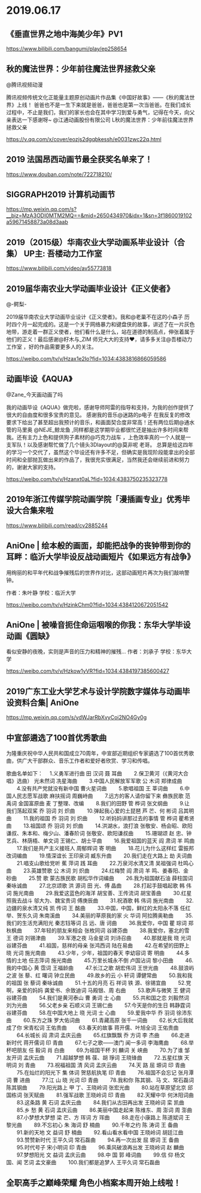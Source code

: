 # 2019.06.17 

 
## 《垂直世界之地中海美少年》PV1

https://www.bilibili.com/bangumi/play/ep258654
 
## 秋的魔法世界：少年前往魔法世界拯救父亲 

@腾讯视频动漫                            

腾讯视频传统文化正能量主题原创动画片作品集《中国好故事》——《秋的魔法世界》上线！
爸爸也不是一生下来就是爸爸，爸爸也是第一次当爸爸。在我们成长过程中，不止是我们，我们的家长也会在其中学习到爱与勇气，记得在今天，向父亲表达一下感谢呀~
@江通动画股份有限公司
L秋的魔法世界：少年前往魔法世界拯救父亲                                                            

https://v.qq.com/x/cover/eozjs2dgqbkessh/e0031zwc22q.html
## 2019 法国昂西动画节最全获奖名单来了！

https://www.douban.com/note/722718210/
## SIGGRAPH2019 计算机动画节

https://mp.weixin.qq.com/s?__biz=MzA3ODI0MTM2MQ==&mid=2650434970&idx=1&sn=3f1860019102a59671458873a08d3aab
## 2019（2015级）华南农业大学动画系毕业设计（合集） UP主: 吾楼动力工作室

https://www.bilibili.com/video/av55773818
 


## 2019届华南农业大学动画毕业设计《正义使者》

@-鳄梨-

2019届华南农业大学动画毕业设计《正义使者》。我和@老巢不在这的小森子 历时四个月一起完成的。这是一个关于网络暴力和键盘侠的故事，讲述了在一片灰色地带，游走着一群正义使者，他们看什么是什么，站在道德的制高点，伸张着属于他们的正义！最后感谢@籽木与_ZIM 师兄大大的支持❤，请多多关注@吾楼动力工作室 ，好的作品需要更多人的关注。

https://weibo.com/tv/v/Hzax1e2Io?fid=1034:4383816866059586
## 动画毕设《AQUA》

@Zane_今天画动画了吗                            

我的动画毕设《AQUA》做完啦，感谢导师阿雷的指导和支持，为我的创作提供了很大的自由度和很多宝贵的意见。
       感谢我的音乐@迷路的p电子 在我反复的修改要求下给出了甚至超出我预计的音乐，和画面契合度非常高！还有两位后期@通水管的马里奥 @NEJE_鲸龙鱼 ,同样都是这学期毕业都很忙还是抽出许多时间来帮我。还有主力上色和提供狗子素材的@巧克力战车 ，上色效率真的一个人就是一支军队！以及感谢帮忙做了几个镜头3Dlayout的@莫非呢 老哥。
       总算是给这四年的学习一个交代了，虽然这个毕设还有许多不足，但确实是我现阶段能拿出的全部时间和全部抛瓦做出来的作品了，我很充实很满足，当然我还会继续前进和努力的，谢谢大家的支持。

https://weibo.com/tv/v/Hzanxt0aL?fid=1034:4383750235323778
## 2019年浙江传媒学院动画学院「漫插画专业」优秀毕设大合集来啦

https://www.bilibili.com/read/cv2885244
##  AniOne | 绘本般的画面，却能把战争的丧钟带到你的耳畔：临沂大学毕设反战动画短片《如果远方有战争》

用绚丽的和平年代和战争摧残后的世界作对比，这部动画短片再次为我们敲响警钟。
 
作者：朱叶静
学校：临沂大学

https://weibo.com/tv/v/HzinkChm0?fid=1034:4384120672051542
## AniOne | 被噪音扼住命运咽喉的你我：东华大学毕设动画《圆缺》

看似安静的夜晚，实则是声音的压力和精神的摧残...
作者：刘承子
学校：东华大学

https://weibo.com/tv/v/Hzkow1yVR?fid=1034:4384197385600427
##  2019广东工业大学艺术与设计学院数字媒体与动画毕设资料合集| AniOne

https://mp.weixin.qq.com/s/vdWJarRbXvyCoi2NO4Gy0g
## 中宣部遴选了100首优秀歌曲

为隆重庆祝中华人民共和国成立70周年，中宣部近期组织专家遴选了100首优秀歌曲，供广大干部群众、音乐工作者和爱好者欣赏、学习和传唱。

歌曲名单如下：
　1.义勇军进行曲 田 汉词 聂 耳曲
　　2.保卫黄河（《黄河大合唱》选曲） 光未然词 冼星海曲
　　3.中国人民解放军军歌 公 木词 郑律成曲
　　4.没有共产党就没有新中国 曹火星词曲
　　5.歌唱祖国 王 莘词曲
　　6.中国人民志愿军战歌 麻扶摇词 周巍峙曲
　　7.远方的客人请你留下来 彝族民歌 范 禹词  金国富原曲 麦 丁整理、改编
　　8.我们的田野 管 桦词 张文纲曲
　　9.让我们荡起双桨 乔 羽词 刘 炽曲
　　10.弹起我心爱的土琵琶 芦 芒、何 彬词 吕其明曲
　　11.我的祖国 乔 羽词 刘 炽曲
　　12.听妈妈讲那过去的事情 管 桦词 瞿希贤曲
　　13.祖国颂 乔 羽词 刘 炽曲
　　14.洪湖水，浪打浪 张敬安、杨会昭、欧阳谦叔、朱本和、梅少山、潘春阶词  张敬安、欧阳谦叔曲
　　15.珊瑚颂 赵 忠、钟艺兵、林荫梧、单文词  王锡仁、胡士平曲
　　16.我爱祖国的蓝天 阎 肃词 羊 鸣曲
　　17.我们是共产主义接班人 周郁辉词 寄 明曲
　　18.花儿为什么这样红 雷振邦改词编曲
　　19.情深谊长 王印泉词 臧东升曲
　　20.我们走在大路上 劫 夫词曲
　　21.唱支山歌给党听 蕉 萍词 践 耳曲
　　22.万泉河水清又清 吴祖强词 杜鸣心曲
　　23.英雄赞歌 公 木词 刘 炽曲
　　24.红梅赞 阎 肃词 羊 鸣、姜春阳、金 砂曲
　　25.赞 歌 蒙古族民歌 胡松华作词编曲
　　26.我为祖国献石油 薛柱国词 秦咏诚曲
　　27.北京颂歌 洪 源词 田 光、傅 晶曲
　　28.打起手鼓唱起歌 韩 伟词 施光南曲
　　29.我爱这蓝色的海洋 胡宝善、王传流词 胡宝善曲
　　30.红星照我去战斗 邬大为、魏宝贵词 傅庚辰曲
　　31.祝酒歌 韩 伟词 施光南曲
　　32.边疆的泉水清又纯 凯 传词 王 酩曲
　　33.中国，中国，鲜红的太阳永不落 任红举、贺东久词 朱南溪曲
　　34.美丽的草原我的家 火 华词 阿拉腾奥勒曲
　　35.我们的生活充满阳光 秦志钰等词 吕 远、唐 诃曲
　　36.我爱你，中国 瞿 琮词 郑秋枫曲
　　37.年轻的朋友来相会 张枚同词 谷建芬曲
　　38.我爱你，塞北的雪 王 德词 刘锡津曲
　　39.军港之夜 马金星词 刘诗召曲
　　40.那就是我 晓 光词 谷建芬曲
　　41.祖国，慈祥的母亲 张鸿西词 陆在易曲
　　42.在希望的田野上 晓 光词 施光南曲
　　43.少年，少年，祖国的春天 李幼容词 寄 明曲
　　44.多情的土地 任志萍词 施光南曲
　　45.万里长城永不倒 卢国沾词 黎小田曲
　　46.我的中国心 黄 霑词 王福龄曲
　　47.长江之歌 胡宏伟词 王世光曲
　　48.鼓浪屿之波 张 藜、红 曙词 钟立民曲
　　49.故乡的云 小 轩词 谭健常曲
　　50.我和我的祖国 张 藜词 秦咏诚曲
　　51.十五的月亮 石 祥词 铁 源、徐锡宜曲
　　52.党啊，亲爱的妈妈 龚爱书、佘致迪词 马殿银、周 右曲
　　53.歌声与微笑 王 健词 谷建芬曲
　　54.我们是黄河泰山 曹 勇词 士 心曲
　　55.共和国之恋 刘毅然词 刘为光曲
　　56.父老乡亲 石顺义词 王锡仁曲
　　57.今天是你的生日 韩静霆词 谷建芬曲
　　58.在中国大地上 晓 光词 士 心曲
　　59.爱我中华 乔 羽词 徐沛东曲
　　60.东方之珠 罗大佑词曲
　　61.青藏高原 张千一词曲
　　62.长大后我就成了你 宋青松词 王佑贵曲
　　63.春天的故事 蒋开儒、叶旭全词 王佑贵曲
　　64.长城长 阎 肃词 孟庆云曲
　　65.红旗飘飘 乔 方词 李 杰曲
　　66.走进新时代 蒋开儒词 印 青曲
　　67.七子之歌——澳门 闻一多词 李海鹰曲
　　68.举杯吧朋友 任 毅词 肖 白曲
　　69.为祖国干杯 刘 麟词 关 峡曲
　　70.为了谁 邹友开词 孟庆云曲
　　71.超越梦想 韩 葆、胡 琤词 王晓锋曲
　　72.五星红旗 天 明词 刘 青曲
　　73.祝福祖国 清 风词 孟庆云曲
　　74.天 路 屈 塬词 印 青曲
　　75.在灿烂的阳光下 集 体词 贺慈航执笔 印 青曲
　　76.祖国不会忘记 张月潭词 曹 进曲
　　77.江 山 晓 光词 印 青曲
　　78.我和你 陈其钢、马 文、常石磊词 陈其钢曲
　　79.阳光路上 甲 丁、王晓岭词 张宏光曲
　　80.站在草原望北京 邱国栋词 张天赋曲
　　81.强军战歌 王晓岭词 印 青曲
　　82.天耀中华 何沐阳词曲
　　83.这条路 黄 石词 孟庆云曲
　　84.我们从古田再出发 王晓岭词 栾 凯曲
　　85.乡 愁 黄 石词 孟庆云曲
　　86.美丽中国走起来 陈维东、周 澎词 周 澎曲
　　87.小梦想大梦想 梁 芒、方 珲词 方 珲曲
　　88.走在小康路上 陈道斌词 王黎光曲
　　89.不忘初心 朱 海词 舒 楠曲
　　90.千年之约 陈 涛词 王 备曲
　　91.新的天地 文 益词 舒 楠曲
　　92.看山看水看中国 王晓岭词 胡廷江曲
　　93.赞赞新时代 王平久词 常石磊曲
　　94.再一次出发 屈 塬词 王 备曲
　　95.时代号子 宋小明词 印 青曲
　　96.乘风破浪再出发 王晓岭词 赵 麟曲
　　97.梦想阳光 文 益词 孟庆云曲
　　98.中 国 郭 峰词曲
　　99.信 仰 杨文国、闻 艺词 孟文豪曲
　　100.我们都是追梦人 王平久词 常石磊曲
## 全职高手之巅峰荣耀  角色小档案本周开始上线啦！

 
